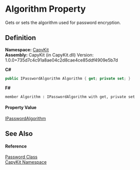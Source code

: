 # Algorithm Property


Gets or sets the algorithm used for password encryption.



## Definition
**Namespace:** <a href="N_CapyKit.md">CapyKit</a>  
**Assembly:** CapyKit (in CapyKit.dll) Version: 1.0.0+735d7c4c91a8ae04c2d8cae4ce85ddf4909e5b7d

**C#**
``` C#
public IPasswordAlgorithm Algorithm { get; private set; }
```
**F#**
``` F#
member Algorithm : IPasswordAlgorithm with get, private set
```



#### Property Value
<a href="T_CapyKit_IPasswordAlgorithm.md">IPasswordAlgorithm</a>

## See Also


#### Reference
<a href="T_CapyKit_Password.md">Password Class</a>  
<a href="N_CapyKit.md">CapyKit Namespace</a>  
